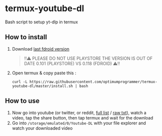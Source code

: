# termux-youtube-dl

Bash script to setup yt-dlp in termux

## How to install

1. Download [last fdroid version](https://f-droid.org/en/packages/com.termux/)
   > ‼⚠ PLEASE DO NOT USE PLAYSTORE THE VERSION IS OUT OF DATE 0.101 (PLAYSTORE) VS 0.118 (FDROID) ⚠‼
2. Open termux & copy paste this :

   `curl -L https://raw.githubusercontent.com/optimumprogrammer/termux-youtube-dl/master/install.sh | bash`

## How to use

1. Now go into youtube (or twitter, or reddit, [full list](https://github.com/yt-dlp/yt-dlp/blob/master/supportedsites.md) / [raw txt](https://raw.githubusercontent.com/yt-dlp/yt-dlp/master/supportedsites.md)), watch a video, tap the share button, then tap termux and wait for the download
2. Go into `/storage/emulated/0/Youtube-DL` with your file explorer and watch your downloaded video
